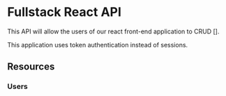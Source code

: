 # Fullstack React API

This API will allow the users of our react front-end application to CRUD []. 

This application uses token authentication instead of sessions. 

## Resources

### Users
